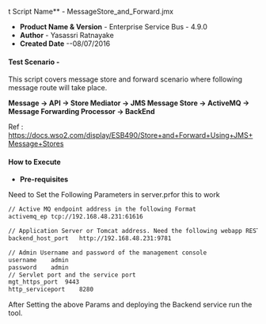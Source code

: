 t Script Name** - MessageStore_and_Forward.jmx
- **Product Name & Version** -  Enterprise Service Bus - 4.9.0
- **Author** - Yasassri Ratnayake
- **Created Date** --08/07/2016

#### Test Scenario -
This script covers message store and forward scenario where following message route will take place.

**Message → API → Store Mediator → JMS Message Store → ActiveMQ → Message Forwarding Processor → BackEnd**

Ref : https://docs.wso2.com/display/ESB490/Store+and+Forward+Using+JMS+Message+Stores

#### How to Execute 
- **Pre-requisites** 

Need to Set the Following Parameters in server.prfor this to work
```sh
// Active MQ endpoint address in the following Format
activemq_ep	tcp://192.168.48.231:61616

// Application Server or Tomcat address. Need the following webapp RESTfulService deployed
backend_host_port	http://192.168.48.231:9781	

// Admin Username and password of the management console
username	admin	
password	admin	
// Servlet port and the service port
mgt_https_port	9443	
http_serviceport	8280	
````

After Setting the above Params and deploying the Backend service run the tool.
